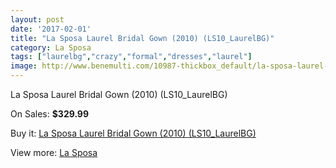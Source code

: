 ```yaml
---
layout: post
date: '2017-02-01'
title: "La Sposa Laurel Bridal Gown (2010) (LS10_LaurelBG)"
category: La Sposa
tags: ["laurelbg","crazy","formal","dresses","laurel"]
image: http://www.benemulti.com/10987-thickbox_default/la-sposa-laurel-bridal-gown-2010-ls10laurelbg.jpg
---
```

La Sposa Laurel Bridal Gown (2010) (LS10_LaurelBG)

On Sales: **$329.99**
<a href="https://www.benemulti.com/en/la-sposa/4103-la-sposa-laurel-bridal-gown-2010-ls10laurelbg.html"><amp-img layout="responsive" width="600" height="600" src="//www.benemulti.com/10987-thickbox_default/la-sposa-laurel-bridal-gown-2010-ls10laurelbg.jpg" alt="La Sposa Laurel Bridal Gown (2010) (LS10_LaurelBG) 0" /></a>
<a href="https://www.benemulti.com/en/la-sposa/4103-la-sposa-laurel-bridal-gown-2010-ls10laurelbg.html"><amp-img layout="responsive" width="600" height="600" src="//www.benemulti.com/10989-thickbox_default/la-sposa-laurel-bridal-gown-2010-ls10laurelbg.jpg" alt="La Sposa Laurel Bridal Gown (2010) (LS10_LaurelBG) 1" /></a>
<a href="https://www.benemulti.com/en/la-sposa/4103-la-sposa-laurel-bridal-gown-2010-ls10laurelbg.html"><amp-img layout="responsive" width="600" height="600" src="//www.benemulti.com/10988-thickbox_default/la-sposa-laurel-bridal-gown-2010-ls10laurelbg.jpg" alt="La Sposa Laurel Bridal Gown (2010) (LS10_LaurelBG) 2" /></a>

Buy it: [La Sposa Laurel Bridal Gown (2010) (LS10_LaurelBG)](https://www.benemulti.com/en/la-sposa/4103-la-sposa-laurel-bridal-gown-2010-ls10laurelbg.html "La Sposa Laurel Bridal Gown (2010) (LS10_LaurelBG)")

View more: [La Sposa](https://www.benemulti.com/en/38-la-sposa "La Sposa")